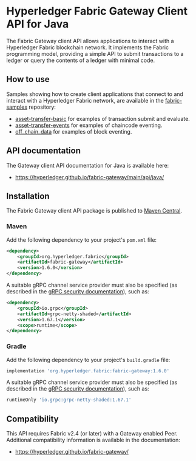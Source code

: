 # Hyperledger Fabric Gateway Client API for Java

The Fabric Gateway client API allows applications to interact with a Hyperledger Fabric blockchain network. It implements the Fabric programming model, providing a simple API to submit transactions to a ledger or query the contents of a ledger with minimal code.

## How to use

Samples showing how to create client applications that connect to and interact with a Hyperledger Fabric network, are available in the [fabric-samples](https://github.com/hyperledger/fabric-samples) repository:

- [asset-transfer-basic](https://github.com/hyperledger/fabric-samples/tree/main/asset-transfer-basic) for examples of transaction submit and evaluate.
- [asset-transfer-events](https://github.com/hyperledger/fabric-samples/tree/main/asset-transfer-events) for examples of chaincode eventing.
- [off_chain_data](https://github.com/hyperledger/fabric-samples/tree/main/off_chain_data) for examples of block eventing.

## API documentation

The Gateway client API documentation for Java is available here:

- https://hyperledger.github.io/fabric-gateway/main/api/java/

## Installation

The Fabric Gateway client API package is published to [Maven Central](https://central.sonatype.com/artifact/org.hyperledger.fabric/fabric-gateway).

### Maven

Add the following dependency to your project's `pom.xml` file:

```xml
<dependency>
    <groupId>org.hyperledger.fabric</groupId>
    <artifactId>fabric-gateway</artifactId>
    <version>1.6.0</version>
</dependency>
```

A suitable gRPC channel service provider must also be specified (as described in the [gRPC security documentation](https://github.com/grpc/grpc-java/blob/master/SECURITY.md#transport-security-tls)), such as:

```xml
<dependency>
    <groupId>io.grpc</groupId>
    <artifactId>grpc-netty-shaded</artifactId>
    <version>1.67.1</version>
    <scope>runtime</scope>
</dependency>
```

### Gradle

Add the following dependency to your project's `build.gradle` file:

```groovy
implementation 'org.hyperledger.fabric:fabric-gateway:1.6.0'
```

A suitable gRPC channel service provider must also be specified (as described in the [gRPC security documentation](https://github.com/grpc/grpc-java/blob/master/SECURITY.md#transport-security-tls)), such as:

```groovy
runtimeOnly 'io.grpc:grpc-netty-shaded:1.67.1'
```

## Compatibility

This API requires Fabric v2.4 (or later) with a Gateway enabled Peer. Additional compatibility information is available in the documentation:

- https://hyperledger.github.io/fabric-gateway/
